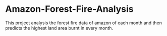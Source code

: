 # Amazon-Forest-Fire-Analysis
This project analysis the forest fire data of amazon of each month and then predicts the highest land area burnt in every month.
